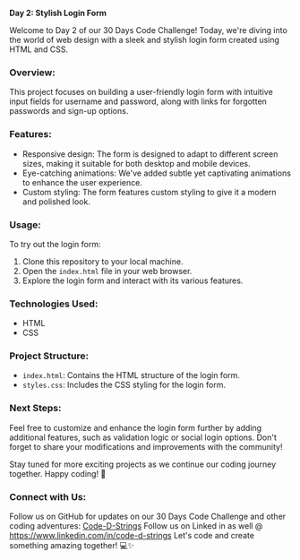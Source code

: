 **Day 2: Stylish Login Form**

Welcome to Day 2 of our 30 Days Code Challenge! Today, we're diving into the world of web design with a sleek and stylish login form created using HTML and CSS.

### Overview:
This project focuses on building a user-friendly login form with intuitive input fields for username and password, along with links for forgotten passwords and sign-up options.

### Features:
- Responsive design: The form is designed to adapt to different screen sizes, making it suitable for both desktop and mobile devices.
- Eye-catching animations: We've added subtle yet captivating animations to enhance the user experience.
- Custom styling: The form features custom styling to give it a modern and polished look.

### Usage:
To try out the login form:
1. Clone this repository to your local machine.
2. Open the `index.html` file in your web browser.
3. Explore the login form and interact with its various features.

### Technologies Used:
- HTML
- CSS

### Project Structure:
- `index.html`: Contains the HTML structure of the login form.
- `styles.css`: Includes the CSS styling for the login form.

### Next Steps:
Feel free to customize and enhance the login form further by adding additional features, such as validation logic or social login options. Don't forget to share your modifications and improvements with the community!

Stay tuned for more exciting projects as we continue our coding journey together. Happy coding! 🚀

### Connect with Us:
Follow us on GitHub for updates on our 30 Days Code Challenge and other coding adventures: [Code-D-Strings](https://github.com/code-d-strings)
Follow us on Linked in as well @ https://www.linkedin.com/in/code-d-strings
Let's code and create something amazing together! 💻✨
